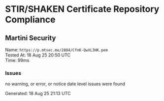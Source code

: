 # STIR/SHAKEN Certificate Repository Compliance

## Martini Security

Name: `https://p.mtsec.me/2884/CfnK-QwXL3HK.pem`\
Tested At: 18 Aug 25 20:50 UTC\
Time: 99ms

### Issues

no warning, or error, or notice date level issues were found

Generated: 18 Aug 25 21:13 UTC
